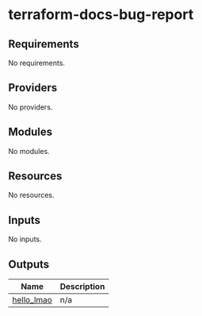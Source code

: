 # terraform-docs-bug-report
<!-- BEGIN_TF_DOCS -->
## Requirements

No requirements.

## Providers

No providers.

## Modules

No modules.

## Resources

No resources.

## Inputs

No inputs.

## Outputs

| Name | Description |
|------|-------------|
| <a name="output_hello_lmao"></a> [hello\_lmao](#output\_hello\_lmao) | n/a |
<!-- END_TF_DOCS -->